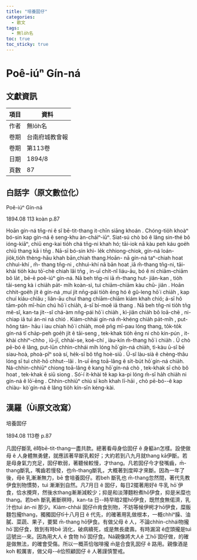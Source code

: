 ```yaml
---
title: "培養囡仔"
categories:
  - 散文
tags:
  - 無lo̍h名
toc: true
toc_sticky: true
---
```


# Poê-iúⁿ Gín-ná

## 文獻資訊

| 項目 | 資料 |
|---|---|
| 作者 | 無lo̍h名 |
| 卷期 | 台南府城教會報 |
| 卷期 | 第113卷 |
| 日期 | 1894/8 |
| 頁數 | 87 |

## 白話字（原文數位化）

Poê-iúⁿ Gín-ná

1894.08 113 koàn p.87

Hoān gín-ná tn̄g-ni ê sî bē-tit-thang it-chīn siāng khoán . Chóng-tio̍h khoàⁿ bó-sin kap gín-ná ê seng-khu àn-cháiⁿ-iūⁿ. Siat-sú chò bó ê lâng sin-thé bô ióng-kiāⁿ, chiū eng-kai tio̍h chá tn̄g-ni khah hó; tāi-iok nā kàu peh káu goe̍h chiū thang kā i tn̄g . Nā-sī bó-sin khì- le̍k chhiong-chiok, gín-ná loán-jio̍k,tio̍h thèng-hāu khah bān,chiah thang.Hoān- nā gín-ná taⁿ-chiah hoat chhuì-khí , m̄- thang tn̄g-ni , chhuì-khí nā bān hoat ,iā m̄-thang tn̄g-ni, tāi-khài tio̍h kàu tō͘-chè chiah lâi tn̄g , in-uī chi̍t-nî liáu-āu, bó ê ni chiām-chiām bô la̍t , bē-ē poê-iúⁿ gín-ná. Nā beh tn̄g-ni iā m̄-thang hut- jiân-kan , tio̍h tāi-seng kà i chia̍h pa̍t- mi̍h koàn-sì, tuì chiām-chiām kàu chū- jiân . Hoān chhit-goe̍h ji̍t ê gín-ná ,muí ji̍t nn̄g-pái tio̍h ēng hó ê gû-leng hō͘ i chia̍h , kap chuí kiáu-chiâu ; liân-āu chuí thang chiām-chiām kiám khah chió; á-sī hô tām-po̍h mī-hún chú hō͘ i chia̍h, á-sī bí-moê iā thang . Nā beh tn̄g-ni tio̍h tn̄g mê-sî, kan-ta ji̍t--sî chá-àm nn̄g-pái hō͘ i chia̍h , kì-jiân chia̍h bô loā-chē , ni-chiap iā tuì án-ni ná chió . Kiám-chhái gín-ná m̄-khéng chia̍h pa̍t-mi̍h , put-hông tán- hāu i iau chiah hō͘ i chia̍h, moê pn̄g mī-pau lóng thang, to̍k-to̍k gín-ná tī cha̍p-peh goe̍h ji̍t ê tāi-seng , tek-khak tio̍h ēng ni chò kin-pún , it-khài chhiⁿ-chho , iû-jī, chhài-se, koé-chí , iàu-kín m̄-thang hō͘ i chia̍h . Ū chò pē-bó ê lâng, put-lūn chhìn-chhái mi̍h lóng hō͘ gín-ná chia̍h, tì-kàu ū-sî bē siau-hoà, phoà-pīⁿ soà sí, he̍k-sī bô tn̂g hoè-siū . Ū-sî làu-sià ê chèng-thâu lóng sī tuì chit-hō chhut--lâi . In-uī ēng toā-lâng ê si̍t-bu̍t hō͘ gín-ná chia̍h. Ná-chhin-chhiūⁿ chiong toā-lâng ê kang hō͘ gín-ná chò , tek-khak sī chò bô hoat , tek-khak ē siū siong . Só͘-í it-khài tê kap ka-pi lóng m̄-sī ha̍h chia̍h ni gín-ná ê lō͘-ēng . Chhin-chhiūⁿ chiú sī koh khah lī-hāi , chò pē-bó--ê kap chiàu- kò͘ gín-ná ê lâng tio̍h kín-sīn kéng-kài.

## 漢羅（Ùi原文改寫）

培養囡仔

1894.08 113卷 p.87

凡囡仔斷乳 ê時bē-tit-thang一盡共款。總著看母身佮囡仔 ê 身軀àn怎樣。設使做母 ê 人身體無勇健，就應該著早斷乳較好；大約若到八九月就thang kā伊斷。若是母身氣力充足，囡仔軟弱，著聽候較慢，才thang。凡若囡仔今才發嘴齒，m̄-thang斷乳，嘴齒若慢發，也m̄-thang斷乳，大概著到度晬才來斷。因為一年了後，母ê 乳漸漸無力，bē 會培養囡仔。若beh 斷乳也 m̄-thang忽然間，著代先教伊食別物慣勢，tuì 漸漸到自然。凡7月日 ê 囡仔，每日2擺著用好ê 牛乳 hō͘ 伊食，佮水攪齊，然後水thang漸漸減較少；抑是和淡薄麵粉煮hō͘伊食，抑是米糜也thang。若beh 斷乳著斷暝時，kan-ta 日--時早暗2擺hō͘伊食，既然食無偌濟，乳汁也tuì án-ni 那少。Kiám-chhái 囡仔m̄肯食別物，不妨等候伊枵才hō͘伊食，糜飯麵包攏thang，獨獨囡仔tī十八月日 ê 代先，的確著用乳做根本，一概chhiⁿ臊、油膩、菜蔬、果子，要緊 m̄-thang hō͘伊食。有做父母 ê 人，不論chhìn-chhái物攏hō͘ 囡仔食，致到有時bē 消化，破病續死，或是無長歲壽。有時漏瀉 ê症頭攏是tuì 這號出--來。因為用大人 ê 食物 hō͘ 囡仔食。Ná親像將大人ê 工hō͘ 囡仔做，的確是做無法，的確會受傷。所以一概茶佮咖啡攏 m̄是合食乳囡仔 ê 路用。親像酒是koh 較厲害，做父母--ê佮照顧囡仔 ê 人著謹慎警戒。

